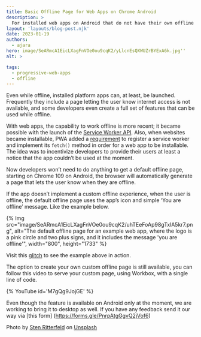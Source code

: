 ```yaml
---
title: Basic Offline Page for Web Apps on Chrome Android
description: >
  For installed web apps on Android that do not have their own offline experience,  starting on Chrome 109, the browser will automatically generate a default page to indicate that the app is currently offline.
layout: 'layouts/blog-post.njk'
date: 2023-01-19
authors:
  - ajara
hero: image/SeARmcA1EicLXagFnVOe0ou9cqK2/yLlcnEsQXWUZrBYExA6k.jpg''
alt: >

tags:
  - progressive-web-apps
  - offline
---
```


Even while offline, installed platform apps can, at least, be launched. Frequently they include a page letting the user know internet access is not available, and some developers even create a full set of features that can be used while offline.

With web apps, the capability to work offline is more recent; it became possible with the launch of the [Service Worker API](/docs/workbox/service-worker-overview/). Also, when websites became installable, PWA added a [requirement](https://web.dev/install-criteria/) to register a service worker and implement its `fetch()` method in order for a web app to be installable.
The idea was to incentivize developers to provide their users at least a notice that the app couldn’t be used at the moment.

Now developers won’t need to do anything to get a default offline page, starting on Chrome 109 on Android, the browser will automatically generate a page that lets the user know when they are offline.

If the app doesn’t implement a custom offline experience, when the user is offline, the default offline page uses the app’s icon and simple ‘You are offline’ message. Like the example below.


{% Img src="image/SeARmcA1EicLXagFnVOe0ou9cqK2/uhTEeFoAp98gTxlA5kr7.png", alt="The default offline page for an example web app, where the logo is a pink circle and two plus signs, and it includes the message 'you are offline'", width="800", height="1733" %}

Visit this [glitch](https://glitch.com/~default-offline-count) to see the example above in action.

The option to create your own custom offline page is still available, you can follow this video to serve your custom page, using Workbox, with a single line of code.

{% YouTube id='M7gQg9JojGE' %}

Even though the feature is available on Android only at the moment, we are working to bring it to desktop as well. If you have any feedback send it our way via [this form] (https://forms.gle/PnrpAtgGgvQ2jVof6)

Photo by [Sten Ritterfeld](https://unsplash.com/@stenslens) on [Unsplash](https://unsplash.com/s/photos/airplane-phone)
